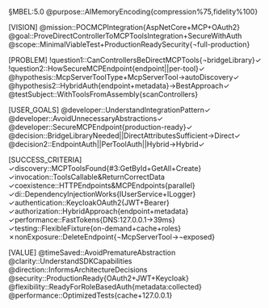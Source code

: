 §MBEL:5.0
@purpose::AIMemoryEncoding{compression%75,fidelity%100}

[VISION]
@mission::POCMCPIntegration{AspNetCore+MCP+OAuth2}
@goal::ProveDirectControllerToMCPToolsIntegration+SecureWithAuth
@scope::MinimalViableTest+ProductionReadySecurity{¬full-production}

[PROBLEM]
!question1::CanControllersBeDirectMCPTools{¬bridgeLibrary}✓
!question2::HowSecureMCPEndpoint{endpoint||per-tool}✓
@hypothesis::McpServerToolType+McpServerTool→autoDiscovery✓
@hypothesis2::HybridAuth{endpoint+metadata}→BestApproach✓
@testSubject::WithToolsFromAssembly{scanControllers}

[USER_GOALS]
@developer::UnderstandIntegrationPattern✓
@developer::AvoidUnnecessaryAbstractions✓
@developer::SecureMCPEndpoint{production-ready}✓
@decision::BridgeLibraryNeeded||DirectAttributesSufficient→Direct✓
@decision2::EndpointAuth||PerToolAuth||Hybrid→Hybrid✓

[SUCCESS_CRITERIA]
✓discovery::MCPToolsFound{#3:GetById+GetAll+Create}
✓invocation::ToolsCallable&ReturnCorrectData
✓coexistence::HTTPEndpoints&MCPEndpoints{parallel}
✓di::DependencyInjectionWorks{IUserService+ILogger}
✓authentication::KeycloakOAuth2{JWT+Bearer}
✓authorization::HybridApproach{endpoint+metadata}
✓performance::FastTokens{DNS:127.0.0.1→39ms}
✓testing::FlexibleFixture{on-demand+cache+roles}
✗nonExposure::DeleteEndpoint{¬McpServerTool→¬exposed}

[VALUE]
@timeSaved::AvoidPrematureAbstraction
@clarity::UnderstandSDKCapabilities
@direction::InformsArchitectureDecisions
@security::ProductionReady{OAuth2+JWT+Keycloak}
@flexibility::ReadyForRoleBasedAuth{metadata:collected}
@performance::OptimizedTests{cache+127.0.0.1}
